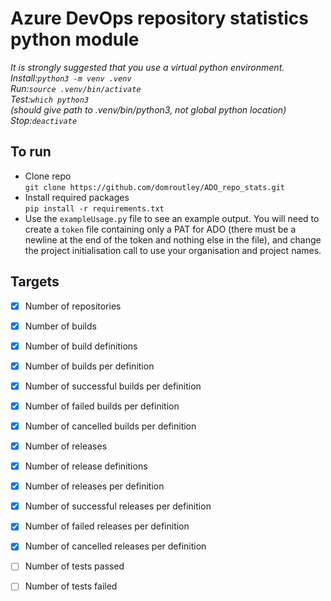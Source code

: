# Azure DevOps repository statistics python module

*It is strongly suggested that you use a virtual python environment.  
Install:`python3 -m venv .venv`  
Run:`source .venv/bin/activate`  
Test:`which python3`  
(should give path to .venv/bin/python3, not global python location)  
Stop:`deactivate`*

## To run
- Clone repo  
  `git clone https://github.com/domroutley/ADO_repo_stats.git`
- Install required packages  
  `pip install -r requirements.txt`
- Use the `exampleUsage.py` file to see an example output. You will need to create a `token` file containing only a PAT for ADO (there must be a newline at the end of the token and nothing else in the file), and change the project initialisation call to use your organisation and project names.


## Targets
- [x] Number of repositories


- [x] Number of builds
- [x] Number of build definitions
- [x] Number of builds per definition
- [x] Number of successful builds per definition
- [x] Number of failed builds per definition
- [x] Number of cancelled builds per definition


- [x] Number of releases
- [x] Number of release definitions
- [x] Number of releases per definition
- [x] Number of successful releases per definition
- [x] Number of failed releases per definition
- [x] Number of cancelled releases per definition


- [ ] Number of tests passed
- [ ] Number of tests failed
